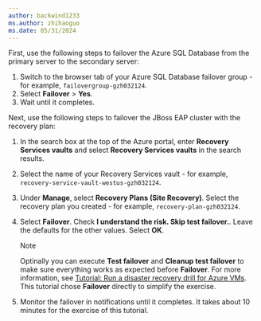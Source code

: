 ```yaml
---
author: backwind1233
ms.author: zhihaoguo
ms.date: 05/31/2024
---
```


First, use the following steps to failover the Azure SQL Database from the primary server to the secondary server:

1. Switch to the browser tab of your Azure SQL Database failover group - for example, `failovergroup-gzh032124`.
1. Select **Failover** > **Yes**.
1. Wait until it completes.

Next, use the following steps to failover the JBoss EAP cluster with the recovery plan:

1. In the search box at the top of the Azure portal, enter **Recovery Services vaults** and select **Recovery Services vaults** in the search results.
1. Select the name of your Recovery Services vault - for example, `recovery-service-vault-westus-gzh032124`.
1. Under **Manage**, select **Recovery Plans (Site Recovery)**. Select the recovery plan you created - for example, `recovery-plan-gzh032124`.
1. Select **Failover**. Check **I understand the risk. Skip test failover.**. Leave the defaults for the other values. Select **OK**.

   > [!NOTE]
   > Optinally you can execute **Test failover** and **Cleanup test failover** to make sure everything works as expected before **Failover**. For more information, see [Tutorial: Run a disaster recovery drill for Azure VMs](/azure/site-recovery/azure-to-azure-tutorial-dr-drill). This tutorial chose **Failover** directly to simplify the exercise.

1. Monitor the failover in notifications until it completes. It takes about 10 minutes for the exercise of this tutorial.

